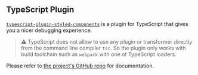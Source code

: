 ## TypeScript Plugin

[`typescript-plugin-styled-components`](https://github.com/Igorbek/typescript-plugin-styled-components) is a plugin for TypeScript that gives you a nicer debugging experience.

> ⚠️ TypeScript does not allow to use any plugin or transformer directly from the command line compiler `tsc`. So the plugin only works with build toolchain such as `webpack` with one of TypeScript loaders.

Please refer to [the project's GitHub repo](https://github.com/Igorbek/typescript-plugin-styled-components) for documentation.
